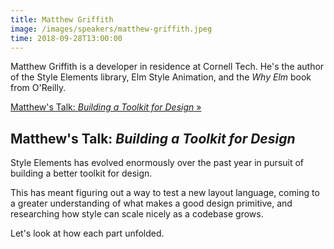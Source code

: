 ```yaml
---
title: Matthew Griffith
image: /images/speakers/matthew-griffith.jpeg
time: 2018-09-28T13:00:00
---
```


Matthew Griffith is a developer in residence at Cornell Tech. He's the author of the Style Elements library, Elm Style Animation, and the *Why Elm* book from O'Reilly.

[Matthew's Talk: *Building a Toolkit for Design* &raquo;](directive:more)

## Matthew's Talk: *Building a Toolkit for Design*

Style Elements has evolved enormously over the past year in pursuit of building a better toolkit for design.

This has meant figuring out a way to test a new layout language, coming to a greater understanding of what makes a good design primitive, and researching how style can scale nicely as a codebase grows.

Let's look at how each part unfolded.
